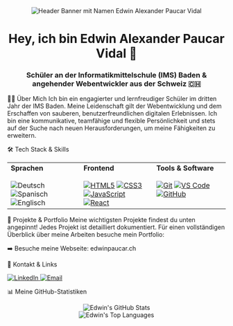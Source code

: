 <div align="center">
<img src="https://www.google.com/search?q=https://raw.githubusercontent.com/4lexzs/4lexzs/main/header.png" alt="Header Banner mit Namen Edwin Alexander Paucar Vidal" />
<h1>Hey, ich bin Edwin Alexander Paucar Vidal 👋</h1>
<h3>Schüler an der Informatikmittelschule (IMS) Baden & angehender Webentwickler aus der Schweiz 🇨🇭</h3>
</div>

👨‍💻 Über Mich
Ich bin ein engagierter und lernfreudiger Schüler im dritten Jahr der IMS Baden. Meine Leidenschaft gilt der Webentwicklung und dem Erschaffen von sauberen, benutzerfreundlichen digitalen Erlebnissen. Ich bin eine kommunikative, teamfähige und flexible Persönlichkeit und stets auf der Suche nach neuen Herausforderungen, um meine Fähigkeiten zu erweitern.

🛠️ Tech Stack & Skills
<table>
<tr>
<td valign="top" width="33%">
<strong>Sprachen</strong><br><br>
<img src="https://www.google.com/search?q=https://img.shields.io/badge/Deutsch-Muttersprache-blue%3Fstyle%3Dfor-the-badge%26logo%3DReadMe%26logoColor%3Dwhite" alt="Deutsch">
<img src="https://www.google.com/search?q=https://img.shields.io/badge/Spanisch-Muttersprache-yellow%3Fstyle%3Dfor-the-badge%26logo%3DReadMe%26logoColor%3Dwhite" alt="Spanisch">
<img src="https://www.google.com/search?q=https://img.shields.io/badge/Englisch-Fliessend-green%3Fstyle%3Dfor-the-badge%26logo%3DReadMe%26logoColor%3Dwhite" alt="Englisch">
</td>
<td valign="top" width="33%">
<strong>Frontend</strong><br><br>
<!-- Passe diese Technologien an deine tatsächlichen Fähigkeiten an -->
<a href="https://developer.mozilla.org/en-US/docs/Web/HTML" target="_blank"><img src="https://www.google.com/search?q=https://img.shields.io/badge/HTML5-E34F26%3Fstyle%3Dfor-the-badge%26logo%3Dhtml5%26logoColor%3Dwhite" alt="HTML5"></a>
<a href="https://developer.mozilla.org/en-US/docs/Web/CSS" target="_blank"><img src="https://www.google.com/search?q=https://img.shields.io/badge/CSS3-1572B6%3Fstyle%3Dfor-the-badge%26logo%3Dcss3%26logoColor%3Dwhite" alt="CSS3"></a>
<a href="https://developer.mozilla.org/en-US/docs/Web/JavaScript" target="_blank"><img src="https://www.google.com/search?q=https://img.shields.io/badge/JavaScript-F7DF1E%3Fstyle%3Dfor-the-badge%26logo%3Djavascript%26logoColor%3Dblack" alt="JavaScript"></a>
<a href="https://reactjs.org/" target="_blank"><img src="https://www.google.com/search?q=https://img.shields.io/badge/React-20232A%3Fstyle%3Dfor-the-badge%26logo%3Dreact%26logoColor%3D61DAFB" alt="React"></a>
</td>
<td valign="top" width="33%">
<strong>Tools & Software</strong><br><br>
<a href="https://git-scm.com/" target="_blank"><img src="https://www.google.com/search?q=https://img.shields.io/badge/GIT-E34F26%3Fstyle%3Dfor-the-badge%26logo%3Dgit%26logoColor%3Dwhite" alt="Git"></a>
<a href="https://code.visualstudio.com/" target="_blank"><img src="https://www.google.com/search?q=https://img.shields.io/badge/Visual_Studio_Code-0078D4%3Fstyle%3Dfor-the-badge%26logo%3Dvisual%2520studio%2520code%26logoColor%3Dwhite" alt="VS Code"></a>
<a href="https://github.com/" target="_blank"><img src="https://www.google.com/search?q=https://img.shields.io/badge/GitHub-100000%3Fstyle%3Dfor-the-badge%26logo%3Dgithub%26logoColor%3Dwhite" alt="GitHub"></a>
</td>
</tr>
</table>

🚀 Projekte & Portfolio
Meine wichtigsten Projekte findest du unten angepinnt! Jedes Projekt ist detailliert dokumentiert.
Für einen vollständigen Überblick über meine Arbeiten besuche mein Portfolio:

➡️ Besuche meine Webseite: edwinpaucar.ch

🔗 Kontakt & Links
<p align="left">
<a href="https://www.linkedin.com/in/edwin-alexander-paucar-vidal-58a26a317/" target="_blank">
<img src="https://www.google.com/search?q=https://img.shields.io/badge/LinkedIn-0077B5%3Fstyle%3Dfor-the-badge%26logo%3Dlinkedin%26logoColor%3Dwhite" alt="LinkedIn">
</a>
<a href="mailto:alexpau17062007@gmail.com">
<img src="https://img.shields.io/badge/Gmail-D14836?style=for-the-badge&logo=gmail&logoColor=white" alt="Email">
</a>
</p>

📊 Meine GitHub-Statistiken
<p align="center">
<img src="https://www.google.com/search?q=https://github-readme-stats.vercel.app/api%3Fusername%3D4lexzs%26show_icons%3Dtrue%26theme%3Ddracula%26hide_border%3Dtrue%26count_private%3Dtrue%26include_all_commits%3Dtrue" alt="Edwin's GitHub Stats"/>
<br/>
<img src="https://www.google.com/search?q=https://github-readme-stats.vercel.app/api/top-langs/%3Fusername%3D4lexzs%26layout%3Dcompact%26theme%3Ddracula%26hide_border%3Dtrue" alt="Edwin's Top Languages"/>
</p>
